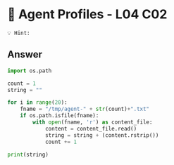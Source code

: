 # 📏 Agent Profiles - L04 C02

```
💡 Hint:
```

## Answer

```python
import os.path

count = 1
string = ""

for i in range(20):
	fname = "/tmp/agent-" + str(count)+".txt"
	if os.path.isfile(fname):
		with open(fname, 'r') as content_file:
			content = content_file.read()
			string = string + (content.rstrip())
			count += 1
      
print(string)
```
